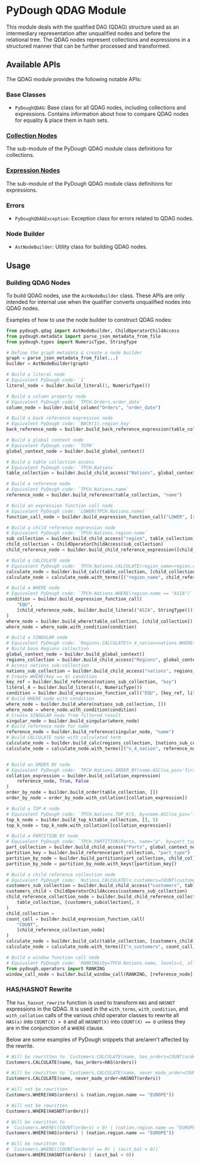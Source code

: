 # PyDough QDAG Module

This module deals with the qualified DAG (QDAG) structure used as an intermediary representation after unqualified nodes and before the relational tree. The QDAG nodes represent collections and expressions in a structured manner that can be further processed and transformed.

## Available APIs

The QDAG module provides the following notable APIs:

### Base Classes

- `PyDoughQDAG`: Base class for all QDAG nodes, including collections and expressions. Contains information about how to compare QDAG nodes for equality & place them in hash sets.

### [Collection Nodes](collections/README.md)

The sub-module of the PyDough QDAG module class definitions for collections.

### [Expression Nodes](expressions/README.md)

The sub-module of the PyDough QDAG module class definitions for expressions.

### Errors

- `PyDoughQDAGException`: Exception class for errors related to QDAG nodes.

### Node Builder

- `AstNodeBuilder`: Utility class for building QDAG nodes.

## Usage

### Building QDAG Nodes

To build QDAG nodes, use the `AstNodeBuilder` class. These APIs are only intended for internal use when the qualifier converts unqualified nodes into QDAG nodes.

Examples of how to use the node builder to construct QDAG nodes:

```python
from pydough.qdag import AstNodeBuilder, ChildOperatorChildAccess
from pydough.metadata import parse_json_metadata_from_file
from pydough.types import NumericType, StringType

# Define the graph metadata & create a node builder
graph = parse_json_metadata_from_file(...)
builder = AstNodeBuilder(graph)

# Build a literal node
# Equivalent PyDough code: `1`
literal_node = builder.build_literal(1, NumericType())

# Build a column property node
# Equivalent PyDough code: `TPCH.Orders.order_date`
column_node = builder.build_column("Orders", "order_date")

# Build a back reference expression node
# Equivalent PyDough code: `BACK(1).region_key`
back_reference_node = builder.build_back_reference_expression(table_collection, "region_key", 1)

# Build a global context node
# Equivalent PyDough code: `TCPH`
global_context_node = builder.build_global_context()

# Build a table collection access
# Equivalent PyDough code: `TPCH.Nations`
table_collection = builder.build_child_access("Nations", global_context_node)

# Build a reference node
# Equivalent PyDough code: `TPCH.Nations.name`
reference_node = builder.build_reference(table_collection, "name")

# Build an expression function call node
# Equivalent PyDough code: `LOWER(TPCH.Nations.name)`
function_call_node = builder.build_expression_function_call("LOWER", [reference_node])

# Build a child reference expression node
# Equivalent PyDough code: `TPCH.Nations.region.name`
sub_collection = builder.build_child_access("region", table_collection)
child_collection = ChildOperatorChildAccess(sub_collection)
child_reference_node = builder.build_child_reference_expression([child_collection], 0, "name")

# Build a CALCULATE node
# Equivalent PyDough code: `TPCH.Nations.CALCULATE(region_name=region.name)`
calculate_node = builder.build_calc(table_collection, [child_collection])
calculate_node = calculate_node.with_terms([("region_name", child_reference_node)])

# Build a WHERE node
# Equivalent PyDough code: `TPCH.Nations.WHERE(region.name == "ASIA")`
condition = builder.build_expression_function_call(
    "EQU",
    [child_reference_node, builder.build_literal("ASIA", StringType())]
)
where_node = builder.build_where(table_collection, [child_collection])
where_node = where_node.with_condition(condition)

# Build a SINGULAR node
# Equivalent PyDough code: `Regions.CALCULATE(n_4_nation=nations.WHERE(key == 4).SINGULAR().name)`
# Build base Regions collection
global_context_node = builder.build_global_context()
regions_collection = builder.build_child_access("Regions", global_context_node)
# Access nations sub-collection
nations_sub_collection = builder.build_child_access("nations", regions_collection)
# Create WHERE(key == 4) condition
key_ref = builder.build_reference(nations_sub_collection, "key")
literal_4 = builder.build_literal(4, NumericType())
condition = builder.build_expression_function_call("EQU", [key_ref, literal_4])
# Build WHERE node with condition
where_node = builder.build_where(nations_sub_collection, [])
where_node = where_node.with_condition(condition)
# Create SINGULAR node from filtered result
singular_node = builder.build_singular(where_node)
# Build reference node for name
reference_node = builder.build_reference(singular_node, "name")
# Build CALCULATE node with calculated term
calculate_node = builder.build_calc(regions_collection, [nations_sub_collection])
calculate_node = calculate_node.with_terms([("n_4_nation", reference_node)])


# Build an ORDER BY node
# Equivalent PyDough code: `TPCH.Nations.ORDER_BY(name.ASC(na_pos='first'))`
collation_expression = builder.build_collation_expression(
    reference_node, True, False
)
order_by_node = builder.build_order(table_collection, [])
order_by_node = order_by_node.with_collation([collation_expression])

# Build a TOP K node
# Equivalent PyDough code: `TPCH.Nations.TOP_K(5, by=name.ASC(na_pos='first'))`
top_k_node = builder.build_top_k(table_collection, [], 5)
top_k_node = top_k_node.with_collation([collation_expression])

# Build a PARTITION BY node
# Equivalent PyDough code: `TPCH.PARTITION(Parts, name="p", by=part_type)`
part_collection = builder.build_child_access("Parts", global_context_node)
partition_key = builder.build_reference(part_collection, "part_type")
partition_by_node = builder.build_partition(part_collection, child_collection, "p")
partition_by_node = partition_by_node.with_keys([partition_key])

# Build a child reference collection node
# Equivalent PyDough code: `Nations.CALCULATE(n_customers=COUNT(customers))`
customers_sub_collection = builder.build_child_access("customers", table_collection)
customers_child = ChildOperatorChildAccess(customers_sub_collection)
child_reference_collection_node = builder.build_child_reference_collection(
    table_collection, [customers_subcollection], 0
)
child_collection = 
count_call = builder.build_expression_function_call(
    "COUNT",
    [child_reference_collection_node]
)
calculate_node = builder.build_calc(table_collection, [customers_child])
calculate_node = calculate_node.with_terms([("n_customers", count_call)])

# Build a window function call node
# Equivalent PyDough code: `RANKING(by=TPCH.Nations.name, levels=1, allow_ties=True)`
from pydough.operators import RANKING
window_call_node = builder.build_window_call(RANKING, [reference_node], 1, {"allow_ties": True})
```

### HAS/HASNOT Rewrite

The `has_hasnot_rewrite` function is used to transform `HAS` and `HASNOT` expressions in the QDAG. It is used in the `with_terms`, `with_condition`, and `with_collation` calls of the various child operator classes to rewrite all `HAS(x)` into `COUNT(X) > 0` and all `HASNOT(X)` into `COUNT(X) == 0` unless they are in the conjunction of a `WHERE` clause.

Below are some examples of PyDough snippets that are/aren't affected by the rewrite.


```python
# Will be rewritten to `Customers.CALCULATE(name, has_orders=COUNT(orders) > 0)`
Customers.CALCULATE(name, has_orders=HAS(orders))

# Will be rewritten to `Customers.CALCULATE(name, never_made_order=COUNT(orders) == 0)`
Customers.CALCULATE(name, never_made_order=HASNOT(orders))

# Will not be rewritten
Customers.WHERE(HAS(orders) & (nation.region.name == "EUROPE"))

# Will not be rewritten
Customers.WHERE(HASNOT(orders))

# Will be rewritten to
# `Customers.WHERE((COUNT(orders) > 0) | (nation.region.name == "EUROPE"))`
Customers.WHERE(HAS(orders) | (nation.region.name == "EUROPE"))

# Will be rewritten to
# `Customers.WHERE((COUNT(orders) == 0) | (acct_bal < 0))`
Customers.WHERE(HASNOT(orders) | (acct_bal < 0))
```

